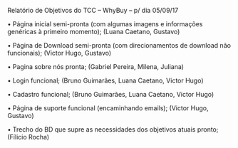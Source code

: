 Relatório de Objetivos do TCC – WhyBuy – p/ dia 05/09/17

•	Página inicial semi-pronta (com algumas imagens e informações genéricas à primeiro momento); (Luana Caetano, Gustavo)

•	Página de Download semi-pronta (com direcionamentos de download não funcionais); (Victor Hugo, Gustavo)

•	Pagina sobre nós pronta; (Gabriel Pereira, Milena, Juliana)

•	Login funcional; (Bruno Guimarães, Luana Caetano, Victor Hugo)

•	Cadastro funcional; (Bruno Guimarães, Luana Caetano, Victor Hugo)

•	Página de suporte funcional (encaminhando emails); (Victor Hugo, Gustavo)

•	Trecho do BD que supre as necessidades dos objetivos atuais pronto; (Fílicio Rocha)


